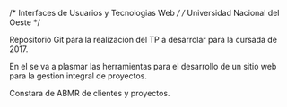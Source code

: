   /*   Interfaces de Usuarios y Tecnologias Web  */
  /*       Universidad Nacional del Oeste        */

  

Repositorio Git para la realizacion del TP a desarrolar para la cursada de 2017.

En el se va a plasmar las herramientas para el desarrollo de un sitio web para
la gestion integral de proyectos.

Constara de ABMR de clientes y proyectos.
